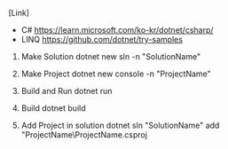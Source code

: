 [Link]

- C# https://learn.microsoft.com/ko-kr/dotnet/csharp/
- LINQ https://github.com/dotnet/try-samples

1. Make Solution
dotnet new sln -n "SolutionName"

2. Make Project
dotnet new console -n "ProjectName"

3. Build and Run
dotnet run

4. Build
dotnet build

5. Add Project in solution
dotnet sln "SolutionName" add "ProjectName\ProjectName.csproj